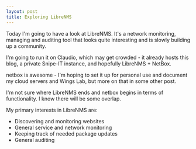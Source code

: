 ```yaml
---
layout: post
title: Exploring LibreNMS
---
```


Today I'm going to have a look at LibreNMS. It's a network monitoring, managing and auditing tool that looks quite interesting and is slowly building up a community.

I'm going to run it on Claudio, which may get crowded - it already hosts this blog, a private Snipe-IT instance, and hopefully LibreNMS + NetBox.

netbox is awesome - I'm hoping to set it up for personal use and document my cloud servers and Wings Lab, but more on that in some other post.

I'm not sure where LibreNMS ends and netbox begins in terms of functionality. I know there will be some overlap.

My primary interests in LibreNMS are:
* Discovering and monitoring websites
* General service and network monitoring
* Keeping track of needed package updates
* General auditing

